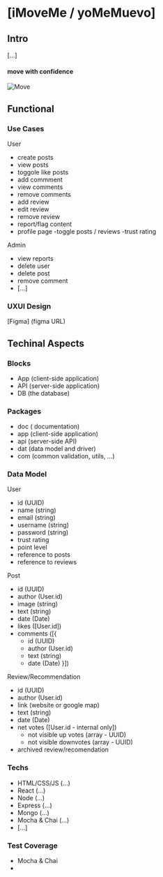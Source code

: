 # [iMoveMe / yoMeMuevo]

## Intro

[...]

#### move with confidence


![Move](https://i.giphy.com/media/v1.Y2lkPTc5MGI3NjExeDVnYnJpeW5qaHg2bTd4aTRhcXBxcXZwcjF2c21uZjZhYTM0a2xzNCZlcD12MV9pbnRlcm5hbF9naWZfYnlfaWQmY3Q9Zw/10LmKkoECGbzMbFzX6/giphy.gif "Moving")



## Functional 


### Use Cases

User
- create posts
- view posts
- toggole like posts
- add commment
- view comments
- remove comments
- add review
- edit review
- remove review
- report/flag content
- profile page 
    -toggle posts / reviews
    -trust rating

Admin 
- view reports
- delete user
- delete post
- remove comment
- [...]

### UXUI Design

[Figma] (figma URL)

## Techinal Aspects

### Blocks

- App (client-side application)
- API (server-side application)
- DB (the database)

### Packages

- doc ( documentation)
- app (client-side application)
- api (server-side API)
- dat (data model and driver)
- com (common validation, utils, ...)

### Data Model

User
- id (UUID)
- name (string)
- email (string)
- username (string)
- password (string)
- trust rating
- point level 
- reference to posts
- reference to reviews

Post
- id (UUID)
- author (User.id)
- image (string)
- text (string)
- date (Date)
- likes ([User.id])
- comments ([{ 
    - id (UUID)
    - author (User.id)
    - text (string)
    - date (Date) }])

Review/Recommendation
- id (UUID)
- author (User.id)
- link (website or google map)
- text (string)
- date (Date)
- net votes ([User.id - internal only])
    - not visible up votes (array - UUID)
    - not visible downvotes (array - UUID)
- archived review/recomendation


### Techs

- HTML/CSS/JS (...)
- React (...)
- Node (...)
- Express (...)
- Mongo (...)
- Mocha & Chai (...)
- [...]

### Test Coverage

- Mocha & Chai
-